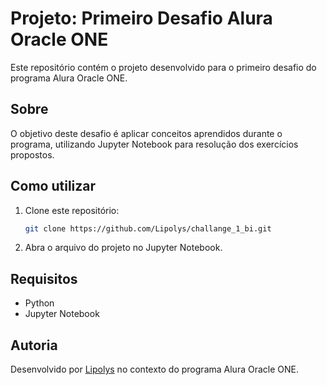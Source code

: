 # Projeto: Primeiro Desafio Alura Oracle ONE

Este repositório contém o projeto desenvolvido para o primeiro desafio do programa Alura Oracle ONE.

## Sobre

O objetivo deste desafio é aplicar conceitos aprendidos durante o programa, utilizando Jupyter Notebook para resolução dos exercícios propostos.

## Como utilizar

1. Clone este repositório:
   ```bash
   git clone https://github.com/Lipolys/challange_1_bi.git
   ```
2. Abra o arquivo do projeto no Jupyter Notebook.

## Requisitos

- Python
- Jupyter Notebook

## Autoria

Desenvolvido por [Lipolys](https://github.com/Lipolys) no contexto do programa Alura Oracle ONE.

